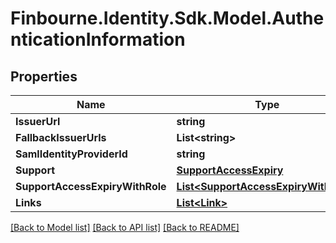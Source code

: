 # Finbourne.Identity.Sdk.Model.AuthenticationInformation

## Properties

Name | Type | Description | Notes
------------ | ------------- | ------------- | -------------
**IssuerUrl** | **string** |  | 
**FallbackIssuerUrls** | **List&lt;string&gt;** |  | [optional] 
**SamlIdentityProviderId** | **string** |  | [optional] 
**Support** | [**SupportAccessExpiry**](SupportAccessExpiry.md) |  | [optional] 
**SupportAccessExpiryWithRole** | [**List&lt;SupportAccessExpiryWithRole&gt;**](SupportAccessExpiryWithRole.md) |  | [optional] 
**Links** | [**List&lt;Link&gt;**](Link.md) |  | [optional] 

[[Back to Model list]](../README.md#documentation-for-models) [[Back to API list]](../README.md#documentation-for-api-endpoints) [[Back to README]](../README.md)

